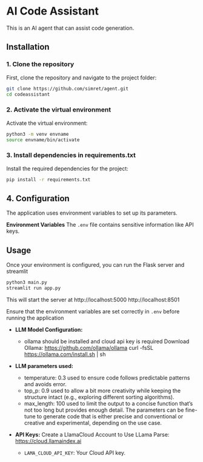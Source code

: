 # AI Code Assistant

This is an AI agent that can assist code generation.

## Installation

### 1. Clone the repository
First, clone the repository and navigate to the project folder:

```bash
git clone https://github.com/simret/agent.git
cd codeassistant
```

### 2. Activate the virtual environment
Activate the virtual environment:

```bash
python3 -m venv envname
source envname/bin/activate
```

### 3. Install dependencies in requirements.txt
Install the required dependencies for the project:

```bash
pip install -r requirements.txt
```

## 4. Configuration
The application uses environment variables to set up its parameters.

**Environment Variables**
The `.env` file contains sensitive information like API keys.

## Usage

Once your environment is configured, you can run the Flask server and streamlit

```bash
python3 main.py
streamlit run app.py
```
This will start the server at http://localhost:5000
 http://localhost:8501

Ensure that the environment variables are set correctly in `.env` before running the application

* **LLM Model Configuration:**
  * ollama should be installed and cloud api key is required
Download Ollama: https://github.com/ollama/ollama
curl -fsSL https://ollama.com/install.sh | sh

* **LLM parameters used:**  
  * temperature: 0.3 used to ensure code follows predictable patterns and avoids error.
  * top_p: 0.9 used to allow a bit more creativity while keeping the structure intact (e.g., exploring different sorting algorithms).
  * max_length: 100 used to limit the output to a concise function that’s not too long but provides enough detail.
The parameters can be fine-tune to generate code that is either precise and conventional or creative and experimental, depending on the use case.

* **API Keys:**
Create a LlamaCloud Account to Use LLama Parse: https://cloud.llamaindex.ai
  * `LAMA_CLOUD_API_KEY`: Your Cloud API key.
